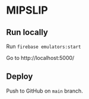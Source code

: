 # MIPSLIP

## Run locally

Run `firebase emulators:start`

Go to http://localhost:5000/

## Deploy

Push to GitHub on `main` branch.
